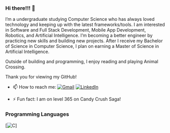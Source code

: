 ### Hi there!!! 👋

<!--
**ashamarieparke/AshamarieParke** is a ✨ _special_ ✨ repository because its `README.md` (this file) appears on your GitHub profile. -->

<!-- Here are some ideas to get you started: -->

I’m a undergraduate studying Computer Science who has always loved technology and keeping up with the latest frameworks/tools. I am interested in Software and Full Stack Development, Mobile App Development, Robotics, and Artificial Intelligence.
I’m becoming a better engineer by practicing new skills and building new projects. After I receive my Bachelor of Science in Computer Science, I plan on earning a Master of Science in Artificial Intelligence. 

Outside of building and programming, I enjoy reading and playing Animal Crossing. 

Thank you for viewing my GitHub!

- 📫 How to reach me: [![Gmail](https://img.shields.io/badge/-Gmail-D14836?style=for-the-badge&logo=Gmail&logoColor=white)](mailto:ashamarie.parke@gmail.com) [![LinkedIn](https://img.shields.io/badge/-LinkedIn-blue?style=for-the-badge&logo=LinkedIn&logoColor=white)](https://www.linkedin.com/in/ashamarieparke/)

- ⚡ Fun fact: I am on level 365 on Candy Crush Saga!


### Programming Languages 

[![C](https://img.shields.io/badge/C-00599C?style=for-the-badge&logo=c&logoColor=white)]

